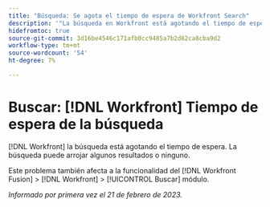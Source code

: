 ```yaml
---
title: "Búsqueda: Se agota el tiempo de espera de Workfront Search"
description: '"La búsqueda en Workfront está agotando el tiempo de espera. La búsqueda puede arrojar algunos resultados, o ninguno".'
hidefromtoc: true
source-git-commit: 3d16be4546c171afb0cc9485a7b2d62ca8cba9d2
workflow-type: tm+mt
source-wordcount: '54'
ht-degree: 7%

---
```



# Buscar: [!DNL Workfront] Tiempo de espera de la búsqueda

<!--this issue is on WF and WFF TOCs-->

[!DNL Workfront] la búsqueda está agotando el tiempo de espera. La búsqueda puede arrojar algunos resultados o ninguno.

Este problema también afecta a la funcionalidad del [!DNL Workfront Fusion] > [!DNL Workfront] > [!UICONTROL Buscar] módulo.

_Informado por primera vez el 21 de febrero de 2023._

